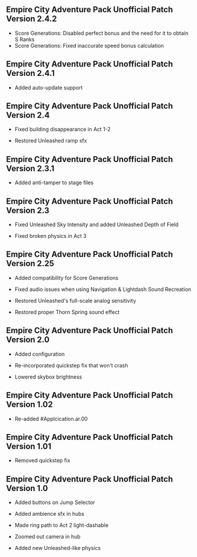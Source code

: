 ## Empire City Adventure Pack Unofficial Patch Version 2.4.2

- Score Generations: Disabled perfect bonus and the need for it to obtain S Ranks
- Score Generations: Fixed inaccurate speed bonus calculation

## Empire City Adventure Pack Unofficial Patch Version 2.4.1

- Added auto-update support

## Empire City Adventure Pack Unofficial Patch Version 2.4

- Fixed building disappearance in Act 1-2

- Restored Unleashed ramp sfx

## Empire City Adventure Pack Unofficial Patch Version 2.3.1

- Added anti-tamper to stage files

## Empire City Adventure Pack Unofficial Patch Version 2.3

- Fixed Unleashed Sky Intensity and added Unleashed Depth of Field

- Fixed broken physics in Act 3

## Empire City Adventure Pack Unofficial Patch Version 2.25

- Added compatibility for Score Generations

- Fixed audio issues when using Navigation & Lightdash Sound Recreation

- Restored Unleashed's full-scale analog sensitivity

- Restored proper Thorn Spring sound effect

## Empire City Adventure Pack Unofficial Patch Version 2.0

- Added configuration

- Re-incorporated quickstep fix that won't crash

- Lowered skybox brightness

## Empire City Adventure Pack Unofficial Patch Version 1.02

- Re-added #Applcication.ar.00

## Empire City Adventure Pack Unofficial Patch Version 1.01

- Removed quickstep fix

## Empire City Adventure Pack Unofficial Patch Version 1.0

- Added buttons on Jump Selector

- Added ambience sfx in hubs

- Made ring path to Act 2 light-dashable

- Zoomed out camera in hub

- Added new Unleashed-like physics